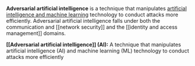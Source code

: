 **Adversarial artificial intelligence** is a technique that manipulates [artificial intelligence and machine learning](https://www.nccoe.nist.gov/ai/adversarial-machine-learning) technology to conduct attacks more efficiently. Adversarial artificial intelligence falls under both the communication and [[network security]] and the [[identity and access management]] domains.

**[[Adversarial artificial intelligence]] (AI):** A technique that manipulates artificial intelligence (AI) and machine learning (ML) technology to conduct attacks more efficiently 